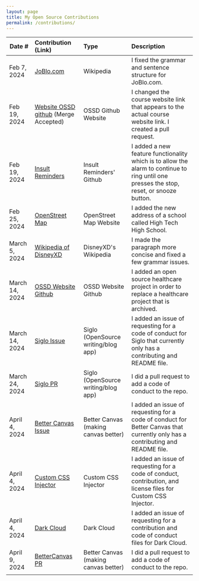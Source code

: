 ```yaml
---
layout: page
title: My Open Source Contributions
permalink: /contributions/
---
```


<!--
Type of the contribution should be "Wikipedia edit", "OpenStreet Map feature", "Documentation", "Course website", "Blog",
"Browser Add-on", etc.

The description should include a brief summary of what you did.

The link should bring us to a public page that shows your contribution. 

Replace the first row with your own contribution. 

-->





| Date #       | Contribution (Link)  | Type  | Description |
|---|:---|:---|:---|
| Feb 7, 2024   | [JoBlo.com](https://en.wikipedia.org/w/index.php?title=JoBlo.com&action=history)| Wikipedia    |   I fixed the grammar and sentence structure for JoBlo.com.    |
| Feb 19, 2024    |  [Website OSSD github](https://github.com/joannakl/ossd/pull/91) (Merge Accepted) |  OSSD Github Website   |   I changed the course website link that appears to the actual course website link. I created a pull request.   |
|  Feb 19, 2024  |  [Insult Reminders](https://github.com/ossd-s24/insult-reminders/pull/21)   |   Insult Reminders' Github  |   I added a new feature functionality which is to allow the alarm to continue to ring until one presses the stop, reset, or snooze button.    |
|  Feb 25, 2024|     [OpenStreet Map](https://www.openstreetmap.org/changeset/147916114#map=19/40.76062/-74.08364)|    OpenStreet Map Website |   I added the new address of a school called High Tech High School.   |
|  March 5, 2024   | [Wikipedia of DisneyXD](https://en.wikipedia.org/w/index.php?title=Disney_XD_(British_and_Irish_TV_channel)&action=history)   |   DisneyXD's Wikipedia  |  I made the paragraph more concise and fixed a few grammar issues.   |
|  March 14, 2024   |  [OSSD Website Github](https://github.com/joannakl/ossd/pull/106)   |  OSSD Website Github   |  I added an open source healthcare project in order to replace a healthcare project that is archived.    |
|  March 14, 2024   |  [Siglo Issue](https://github.com/sigle/sigle/issues/1034)   |   Siglo (OpenSource writing/blog app)  |   I added an issue of requesting for a code of conduct for Siglo that currently only has a contributing and README file.   |
| March 24, 2024   | [Siglo PR](https://github.com/sigle/sigle/pull/1036)    |   Siglo (OpenSource writing/blog app)  |  I did a pull request to add a code of conduct to the repo.    |
| April 4, 2024    |   [Better Canvas Issue](https://github.com/ksucpea/bettercanvas/issues/65)  |   Better Canvas (making canvas better)  |  I added an issue of requesting for a code of conduct for Better Canvas that currently only has a contributing and README file.    |
| April 4, 2024    |  [Custom CSS Injector](https://github.com/blizz31/customcssinjector/issues/5)   |  Custom CSS Injector  |   I added an issue of requesting for a code of conduct, contribution, and license files for Custom CSS Injector.     |
| April 4, 2024    |   [Dark Cloud](https://github.com/iamdiogo/DarkCloud/issues/38)   |   Dark Cloud   |   I added an issue of requesting for a contribution and code of conduct files for Dark Cloud.    |
| April 9, 2024    |  [BetterCanvas PR](https://github.com/ksucpea/bettercanvas/pull/66)   |  Better Canvas (making canvas better)    |    I did a pull request to add a code of conduct to the repo.    |
|     |     |     |      |
